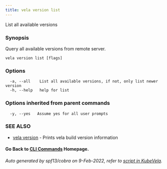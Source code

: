 ```yaml
---
title: vela version list
---
```


List all available versions

### Synopsis

Query all available versions from remote server.

```
vela version list [flags]
```

### Options

```
  -a, --all    List all available versions, if not, only list newer version
  -h, --help   help for list
```

### Options inherited from parent commands

```
  -y, --yes   Assume yes for all user prompts
```

### SEE ALSO

* [vela version](vela_version)	 - Prints vela build version information

#### Go Back to [CLI Commands](vela) Homepage.


###### Auto generated by spf13/cobra on 9-Feb-2022, refer to [script in KubeVela](https://github.com/kubevela/kubevela/tree/master/hack/docgen).

